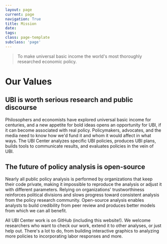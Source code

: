 ```yaml
---
layout: page
current: page
navigation: True
title: Mission
date: 
tags:
class: page-template
subclass: 'page'
---
```



>To make universal basic income the world's most thoroughly researched economic policy.


# Our Values

## UBI is worth serious research and public discourse

Philosophers and economists have explored universal basic income for centuries, and a new appetite for bold ideas opens an opportunity for UBI, if it can become associated with real policy. Policymakers, advocates, and the media need to know how we'd fund it and whom it would affect in what ways. The UBI Center analyzes specific UBI policies, produces UBI plans, builds tools to communicate results, and evaluates policies in the vein of UBI.

## The future of policy analysis is open-source

Nearly all public policy analysis is performed by organizations that keep their code private, making it impossible to reproduce the analysis or adjust it with different parameters. Relying on organizations' trustworthiness reinforces political divisions and slows progress toward consistent analysis from the policy research community. Open-source analysis enables analysts to build credibility from peer review and produces better models from which we can all benefit.

All UBI Center work is on GitHub (including this website!).
We welcome researchers who want to check our work, extend it to other analyses, or just help out.
There's a lot to do, from building interactive graphics to analyzing more policies to incorporating labor responses and more.
